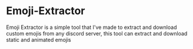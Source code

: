 # Emoji-Extractor
Emoji Extractor is a simple tool that I've made to extract and download custom emojis from any discord server, this tool can extract and download static and animated emojis

